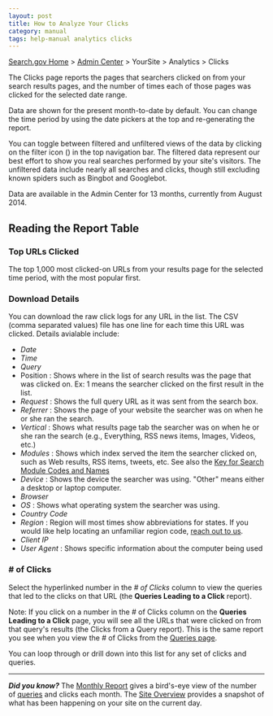 ```yaml
---
layout: post
title: How to Analyze Your Clicks
category: manual
tags: help-manual analytics clicks
---
```


[Search.gov Home](/index.html) > [Admin Center](https://search.usa.gov/sites/) > YourSite > Analytics > Clicks

The Clicks page reports the pages that searchers clicked on from your search results pages, and the number of times each of those pages was clicked for the selected date range.

Data are shown for the present month-to-date by default. You can change the time period by using the date pickers at the top and re-generating the report.

You can toggle between filtered and unfiltered views of the data by clicking on the filter icon (<i class="icon-filter"></i>) in the top navigation bar. The filtered data represent our best effort to show you real searches performed by your site's visitors. The unfiltered data include nearly all searches and clicks, though still excluding known spiders such as Bingbot and Googlebot.

Data are available in the Admin Center for 13 months, currently from August 2014.

## Reading the Report Table

### Top URLs Clicked

The top 1,000 most clicked-on URLs from your results page for the selected time period, with the most popular first. 

### Download Details

You can download the raw click logs for any URL in the list. The CSV (comma separated values) file has one line for each time this URL was clicked. Details avialable include:

* *Date*
* *Time*
* *Query*
* Position : Shows where in the list of search results was the page that was clicked on. Ex: 1 means the searcher clicked on the first result in the list.
* *Request* : Shows the full query URL as it was sent from the search box.
* *Referrer* : Shows the page of your website the searcher was on when he or she ran the search.
* *Vertical* : Shows what results page tab the searcher was on when he or she ran the search (e.g., Everything, RSS news items, Images, Videos, etc.)
* *Modules* : Shows which index served the item the searcher clicked on, such as Web results, RSS items, tweets, etc. See also the [Key for Search Module Codes and Names](/manual/module-codes.html)
* *Device* : Shows the device the searcher was using. "Other" means either a desktop or laptop computer. 
* *Browser*
* *OS* : Shows what operating system the searcher was using. 
* *Country Code*
* *Region* : Region will most times show abbreviations for states. If you would like help locating an unfamiliar region code, [reach out to us](mailto:search@support.digitalgov.gov). 
* *Client IP*
* *User Agent* : Shows specific information about the computer being used
 
### # of Clicks

Select the hyperlinked number in the *# of Clicks* column to view the queries that led to the clicks on that URL (the **Queries Leading to a Click** report).

Note: If you click on a number in the # of Clicks column on the **Queries Leading to a Click** page, you will see all the URLs that were clicked on from that query's results (the Clicks from a Query report). This is the same report you see when you view the # of Clicks from the [Queries page](/manual/queries.html).

You can loop through or drill down into this list for any set of clicks and queries.

---

***Did you know?*** The [Monthly Report](/manual/monthly-reports.html) gives a bird's-eye view of the number of [queries](/manual/queries.html) and clicks each month. The [Site Overview](/manual/site-overview.html) provides a snapshot of what has been happening on your site on the current day.